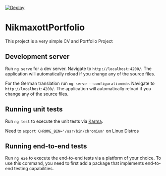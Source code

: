 [![Deploy](https://github.com/nikmaxott/nikmaxott-portfolio/actions/workflows/cd.yml/badge.svg?branch=main)](https://github.com/nikmaxott/nikmaxott-portfolio/actions/workflows/cd.yml)

# NikmaxottPortfolio
This project is a very simple CV and Portfolio Project

## Development server

Run `ng serve` for a dev server. Navigate to `http://localhost:4200/`. The application will automatically reload if you change any of the source files.

For the German translation run `ng serve --configuration=de`. Navigate to `http://localhost:4200/`. 
The application will automatically reload if you change any of the source files.

## Running unit tests

Run `ng test` to execute the unit tests via [Karma](https://karma-runner.github.io).

Need to `export CHROME_BIN='/usr/bin/chromium'` on Linux Distros

## Running end-to-end tests

Run `ng e2e` to execute the end-to-end tests via a platform of your choice. To use this command, you need to first add a package that implements end-to-end testing capabilities.
